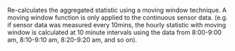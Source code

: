 Re-calculates the aggregated statistic using a moving window technique. A moving window function is only applied to the continuous sensor data. (e.g. if sensor data was measured every 10mins, the hourly statistic with moving window is calculated at 10 minute intervals using the data from 8:00-9:00 am, 8:10-9:10 am, 8:20-9:20 am, and so on).